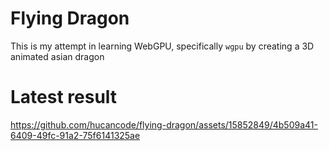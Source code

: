 # Flying Dragon
This is my attempt in learning WebGPU, specifically `wgpu` by creating a 3D animated asian dragon

# Latest result

https://github.com/hucancode/flying-dragon/assets/15852849/4b509a41-6409-49fc-91a2-75f6141325ae


